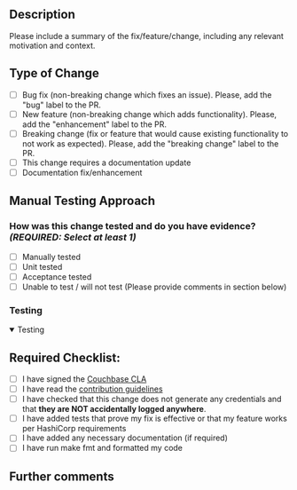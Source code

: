 
<!-- REMINDER: All testing and verification for your change should be completed within localdev or a sandbox environment.
ONLY MERGE INTO MAIN IF CHANGES ARE TESTED, VERIFIED AND QUALITY CHECKED THOROUGHLY

Merging to main == merging to PRODUCTION.
-->

## Description

Please include a summary of the fix/feature/change, including any relevant motivation and context.
<!-- What does this change do? Why is it needed? -->

## Type of Change

- [ ] Bug fix (non-breaking change which fixes an issue). Please, add the "bug" label to the PR.
- [ ] New feature (non-breaking change which adds functionality). Please, add the "enhancement" label to the PR.
- [ ] Breaking change (fix or feature that would cause existing functionality to not work as expected). Please, add the "breaking change" label to the PR.
- [ ] This change requires a documentation update
- [ ] Documentation fix/enhancement

## Manual Testing Approach

### How was this change tested and do you have evidence? _**(REQUIRED: Select at least 1)**_

- [ ] Manually tested
- [ ] Unit tested
- [ ] Acceptance tested
- [ ] Unable to test / will not test (Please provide comments in section below)

### Testing

<details open>
  <summary>Testing</summary>
  <!-- Provide your testing proof within this collapsible segment-->
</details>

## Required Checklist:

- [ ] I have signed the [Couchbase CLA](https://review.couchbase.org/static/individual_agreement.html)
- [ ] I have read the [contribution guidelines](https://github.com/couchbasecloud/terraform-provider-couchbase-capella/blob/master/CONTRIBUTING.md)
- [ ] I have checked that this change does not generate any credentials and that **they are NOT accidentally logged anywhere**.
- [ ] I have added tests that prove my fix is effective or that my feature works per HashiCorp requirements
- [ ] I have added any necessary documentation (if required)
- [ ] I have run make fmt and formatted my code

## Further comments